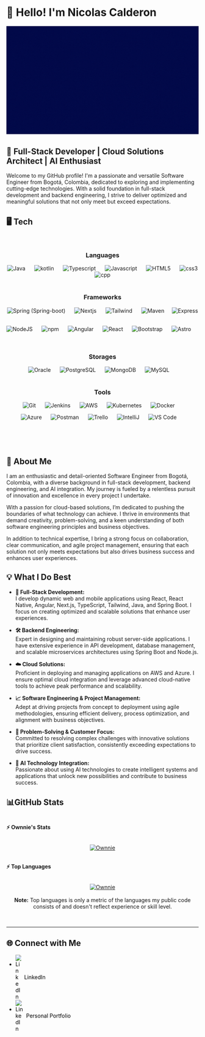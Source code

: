 # 👋 Hello! I'm Nicolas Calderon

 ![Presentations](Hola!.gif)

 

## 🚀 Full-Stack Developer | Cloud Solutions Architect | AI Enthusiast
Welcome to my GitHub profile! I'm a passionate and versatile Software Engineer from Bogotá, Colombia, dedicated to exploring and implementing cutting-edge technologies. With a solid foundation in full-stack development and backend engineering, I strive to deliver optimized and meaningful solutions that not only meet but exceed expectations.



## 🖥️ Tech
<div align="center" width="100">
  
  <!-- Languages -->
  </br>
  <h3>Languages</h3>
  <img
    src="https://cdn.jsdelivr.net/gh/devicons/devicon@latest/icons/java/java-original-wordmark.svg"
    width="60px"
    alt="Java">
    &nbsp;&nbsp;&nbsp;&nbsp;
  <img
    src="https://cdn.jsdelivr.net/gh/devicons/devicon@latest/icons/kotlin/kotlin-original.svg"
    width="60px"
    alt="kotlin">
    &nbsp;&nbsp;&nbsp;&nbsp;
  <img
    src="https://cdn.jsdelivr.net/gh/devicons/devicon@latest/icons/typescript/typescript-original.svg"
    width="60px"
    alt="Typescript">
    &nbsp;&nbsp;&nbsp;&nbsp;
  <img
    src="https://cdn.jsdelivr.net/gh/devicons/devicon@latest/icons/javascript/javascript-original.svg"
    width="60px"
    alt="Javascript">
    &nbsp;&nbsp;&nbsp;&nbsp;
  <img
    src="https://cdn.jsdelivr.net/gh/devicons/devicon@latest/icons/html5/html5-original-wordmark.svg"
    width="60px"
    alt="HTML5">
    &nbsp;&nbsp;&nbsp;&nbsp;
  <img
    src="https://cdn.jsdelivr.net/gh/devicons/devicon@latest/icons/css3/css3-original-wordmark.svg"
    width="60px"
    alt="css3">
    &nbsp;&nbsp;&nbsp;&nbsp;
  <img
    src="https://cdn.jsdelivr.net/gh/devicons/devicon@latest/icons/cplusplus/cplusplus-original.svg"
    width="60px"
    alt="cpp">
    &nbsp;&nbsp;&nbsp;&nbsp;
</br>
  
  <!-- Frameworks -->
  </br>
  <h3>Frameworks</h3>
  <img
    src="https://cdn.jsdelivr.net/gh/devicons/devicon@latest/icons/spring/spring-original-wordmark.svg"
    width="60px"
    alt="Spring (Spring-boot)">
    &nbsp;&nbsp;&nbsp;&nbsp;
  <img
    src="https://cdn.jsdelivr.net/gh/devicons/devicon@latest/icons/nextjs/nextjs-original-wordmark.svg"
    width="60px"
    alt="Nextjs">
    &nbsp;&nbsp;&nbsp;&nbsp;
  <img
    src="https://cdn.jsdelivr.net/gh/devicons/devicon@latest/icons/tailwindcss/tailwindcss-original.svg"
    width="60px"
    alt="Tailwind">
    &nbsp;&nbsp;&nbsp;&nbsp;
  <img
    src="https://logodix.com/logo/699172.png"
    width="60px"
    alt="Maven">
    &nbsp;&nbsp;&nbsp;
  <img
      src="https://cdn.jsdelivr.net/gh/devicons/devicon@latest/icons/express/express-original-wordmark.svg"
      width="60px"
      alt="Express">
      &nbsp;&nbsp;&nbsp;&nbsp;

  </br>

  <img
    src="https://cdn.jsdelivr.net/gh/devicons/devicon@latest/icons/nodejs/nodejs-original-wordmark.svg"
    width="60px"
    alt="NodeJS">
    &nbsp;&nbsp;&nbsp;&nbsp;
  <img
    src="https://cdn.jsdelivr.net/gh/devicons/devicon@latest/icons/npm/npm-original-wordmark.svg"
    width="60px"
    alt="npm">
    &nbsp;&nbsp;&nbsp;&nbsp;
  <img
    src="https://cdn.jsdelivr.net/gh/devicons/devicon@latest/icons/angularjs/angularjs-original.svg"
    width="60px"
    alt="Angular">
    &nbsp;&nbsp;&nbsp;&nbsp;
  <img
    src="https://cdn.jsdelivr.net/gh/devicons/devicon@latest/icons/react/react-original-wordmark.svg"
    width="60px"
    alt="React">
    &nbsp;&nbsp;&nbsp;&nbsp;
  <img
    src="https://cdn.jsdelivr.net/gh/devicons/devicon@latest/icons/bootstrap/bootstrap-plain-wordmark.svg"
    width="60px"
    alt="Bootstrap">
    &nbsp;&nbsp;&nbsp;&nbsp;
  <img
    src="https://cdn.jsdelivr.net/gh/devicons/devicon@latest/icons/astro/astro-original.svg"
    width="60px"
    alt="Astro">
    &nbsp;&nbsp;&nbsp;&nbsp;
</br>

  <!-- Storages -->
  </br>
  <h3>Storages</h3>
  <img
    src="https://cdn.jsdelivr.net/gh/devicons/devicon@latest/icons/oracle/oracle-original.svg"
    width="60px"
    alt="Oracle">
    &nbsp;&nbsp;&nbsp;&nbsp;
  <img
    src="https://cdn.jsdelivr.net/gh/devicons/devicon@latest/icons/postgresql/postgresql-original-wordmark.svg"
    width="60px"
    alt="PostgreSQL">
    &nbsp;&nbsp;&nbsp;&nbsp;
  <img
    src="https://cdn.jsdelivr.net/gh/devicons/devicon@latest/icons/mongodb/mongodb-plain-wordmark.svg"
    width="60px"
    alt="MongoDB">
    &nbsp;&nbsp;&nbsp;&nbsp;
   <img
    src="https://cdn.jsdelivr.net/gh/devicons/devicon@latest/icons/mysql/mysql-plain-wordmark.svg"
    width="60px"
    alt="MySQL">
    &nbsp;&nbsp;&nbsp;&nbsp;  
</br>
  
  <!-- Tools -->
  </br>
  <h3>Tools</h3>
  <img
    src="https://cdn.jsdelivr.net/gh/devicons/devicon@latest/icons/github/github-original-wordmark.svg"
    width="60px"
    alt="Git">
    &nbsp;&nbsp;&nbsp;&nbsp;
  <img
    src="https://cdn.jsdelivr.net/gh/devicons/devicon@latest/icons/jenkins/jenkins-original.svg"
    width="60px"
    alt="Jenkins">
    &nbsp;&nbsp;&nbsp;&nbsp;
  <img
    src="https://cdn.jsdelivr.net/gh/devicons/devicon@latest/icons/amazonwebservices/amazonwebservices-original-wordmark.svg"
    width="60px"
    alt="AWS">
    &nbsp;&nbsp;&nbsp;&nbsp;
  <img
    src="https://cdn.jsdelivr.net/gh/devicons/devicon@latest/icons/kubernetes/kubernetes-plain-wordmark.svg"
    width="60px"
    alt="Kubernetes">
    &nbsp;&nbsp;&nbsp;&nbsp;
  <img
    src="https://cdn.jsdelivr.net/gh/devicons/devicon@latest/icons/docker/docker-original-wordmark.svg"
    width="60px"
    alt="Docker">
    &nbsp;&nbsp;&nbsp;&nbsp;
  
  </br>
  
  <img
    src="https://cdn.jsdelivr.net/gh/devicons/devicon@latest/icons/azure/azure-original.svg"
    width="60px"
    alt="Azure">
    &nbsp;&nbsp;&nbsp;&nbsp;
  <img
    src="https://cdn.jsdelivr.net/gh/devicons/devicon@latest/icons/postman/postman-original.svg"
    width="60px"
    alt="Postman">
    &nbsp;&nbsp;&nbsp;&nbsp;
  <img
    src="https://cdn.jsdelivr.net/gh/devicons/devicon@latest/icons/trello/trello-plain-wordmark.svg"
    width="60px"
    alt="Trello">
    &nbsp;&nbsp;&nbsp;&nbsp;
  <img
    src="https://upload.wikimedia.org/wikipedia/commons/thumb/9/9c/IntelliJ_IDEA_Icon.svg/512px-IntelliJ_IDEA_Icon.svg.png"
    width="60px"
    alt="IntelliJ">
    &nbsp;&nbsp;&nbsp;&nbsp;
  <img
    src="https://cdn.jsdelivr.net/gh/devicons/devicon@latest/icons/vscode/vscode-original-wordmark.svg"
    width="60px"
    alt="VS Code">
    &nbsp;&nbsp;&nbsp;&nbsp;
</br>
  
</div>

</br>
</br>
</br>

## 📝 About Me

I am an enthusiastic and detail-oriented Software Engineer from Bogotá, Colombia, with a diverse background in full-stack development, backend engineering, and AI integration. My journey is fueled by a relentless pursuit of innovation and excellence in every project I undertake. 

With a passion for cloud-based solutions, I’m dedicated to pushing the boundaries of what technology can achieve. I thrive in environments that demand creativity, problem-solving, and a keen understanding of both software engineering principles and business objectives.

In addition to technical expertise, I bring a strong focus on collaboration, clear communication, and agile project management, ensuring that each solution not only meets expectations but also drives business success and enhances user experiences.

## 💡 What I Do Best

- **🔗 Full-Stack Development:**  
  I develop dynamic web and mobile applications using React, React Native, Angular, Next.js, TypeScript, Tailwind, Java, and Spring Boot. I focus on creating optimized and scalable solutions that enhance user experiences.

- **🛠️ Backend Engineering:**  
  Expert in designing and maintaining robust server-side applications. I have extensive experience in API development, database management, and scalable microservices architectures using Spring Boot and Node.js.

- **☁️ Cloud Solutions:**  
  Proficient in deploying and managing applications on AWS and Azure. I ensure optimal cloud integration and leverage advanced cloud-native tools to achieve peak performance and scalability.

- **📈 Software Engineering & Project Management:**  
  Adept at driving projects from concept to deployment using agile methodologies, ensuring efficient delivery, process optimization, and alignment with business objectives.

- **🎯 Problem-Solving & Customer Focus:**  
  Committed to resolving complex challenges with innovative solutions that prioritize client satisfaction, consistently exceeding expectations to drive success.

- **🧠 AI Technology Integration:**  
  Passionate about using AI technologies to create intelligent systems and applications that unlock new possibilities and contribute to business success.

## 📊GitHub Stats

<br/>
<summary><b>⚡ Ownnie's Stats</b></summary>
<br/>
<p align="center">
	<a href="https://github.com/Ownnie">
	<img width="49.5%" src="https://github-readme-stats.vercel.app/api?username=Ownnie&show_icons=true" alt="Ownnie">
	</a>
	<br/>
</p>
<br/>

<summary><b>⚡ Top Languages</b></summary>
<br/>

<p align="center">
	<a href="https://github.com/Ownnie">
	<img src="https://github-readme-stats.vercel.app/api/top-langs/?username=Ownnie&langs_count=8&layout=compact" alt="Ownnie">
	</a>
	<br/>
<br/>
<b>Note:</b> Top languages is only a metric of the languages my public code consists of and doesn't reflect experience or skill level.
</p>
<br/>


------

## 🌐 Connect with Me

- <a href="https://www.linkedin.com/in/luis-nicolas-calderon-correa-449923251/" style="display: flex; align-items: center; text-decoration: none; color: black;">
    <img width="15vw" alt="LinkedIn" src="https://cdn.jsdelivr.net/gh/devicons/devicon@latest/icons/linkedin/linkedin-original.svg" style="margin-right: 8px; vertical-align: middle;" /> LinkedIn
  </a>

- <a href="#" style="display: flex; align-items: center; text-decoration: none; color: black;">
    <img width="20vw" alt="LinkedIn" src="https://logodix.com/logo/1968824.png" style="margin-right: 8px; vertical-align: middle;" /> Personal Portfolio
  </a>


